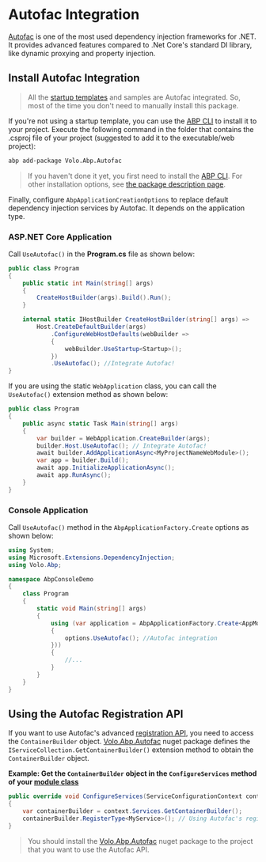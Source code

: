 # Autofac Integration

[Autofac](https://autofac.org/) is one of the most used dependency injection frameworks for .NET. It provides advanced features compared to .Net Core's standard DI library, like dynamic proxying and property injection.

## Install Autofac Integration

> All the [startup templates](Startup-Templates/Index.md) and samples are Autofac integrated. So, most of the time you don't need to manually install this package.

If you're not using a startup template, you can use the [ABP CLI](CLI.md) to install it to your project. Execute the following command in the folder that contains the .csproj file of your project (suggested to add it to the executable/web project):

````bash
abp add-package Volo.Abp.Autofac
````

> If you haven't done it yet, you first need to install the [ABP CLI](CLI.md). For other installation options, see [the package description page](https://abp.io/package-detail/Volo.Abp.Autofac).
>

Finally, configure `AbpApplicationCreationOptions` to replace default dependency injection services by Autofac. It depends on the application type.

### ASP.NET Core Application

Call `UseAutofac()` in the **Program.cs** file as shown below:

````csharp
public class Program
{
    public static int Main(string[] args)
    {
        CreateHostBuilder(args).Build().Run();
    }

    internal static IHostBuilder CreateHostBuilder(string[] args) =>
        Host.CreateDefaultBuilder(args)
            .ConfigureWebHostDefaults(webBuilder =>
            {
                webBuilder.UseStartup<Startup>();
            })
            .UseAutofac(); //Integrate Autofac!
}
````

If you are using the static `WebApplication` class, you can call the `UseAutofac()` extension method as shown below:

````csharp
public class Program
{
    public async static Task Main(string[] args)
    {
        var builder = WebApplication.CreateBuilder(args);
        builder.Host.UseAutofac(); // Integrate Autofac!
        await builder.AddApplicationAsync<MyProjectNameWebModule>();
        var app = builder.Build();
        await app.InitializeApplicationAsync();
        await app.RunAsync();
    }
}
````

### Console Application

Call `UseAutofac()` method in the `AbpApplicationFactory.Create` options as shown below:

````csharp
using System;
using Microsoft.Extensions.DependencyInjection;
using Volo.Abp;

namespace AbpConsoleDemo
{
    class Program
    {
        static void Main(string[] args)
        {
            using (var application = AbpApplicationFactory.Create<AppModule>(options =>
            {
                options.UseAutofac(); //Autofac integration
            }))
            {
                //...
            }
        }
    }
}
````

## Using the Autofac Registration API

If you want to use Autofac's advanced [registration API](https://autofac.readthedocs.io/en/latest/register/registration.html), you need to access the `ContainerBuilder` object. [Volo.Abp.Autofac](https://www.nuget.org/packages/Volo.Abp.Autofac) nuget package defines the `IServiceCollection.GetContainerBuilder()` extension method to obtain the `ContainerBuilder` object.

**Example: Get the `ContainerBuilder` object in the `ConfigureServices` method of your [module class](Module-Development-Basics.md)**

````csharp
public override void ConfigureServices(ServiceConfigurationContext context)
{
    var containerBuilder = context.Services.GetContainerBuilder();
    containerBuilder.RegisterType<MyService>(); // Using Autofac's registration API
}
````

> You should install the [Volo.Abp.Autofac](https://www.nuget.org/packages/Volo.Abp.Autofac) nuget package to the project that you want to use the Autofac API.
